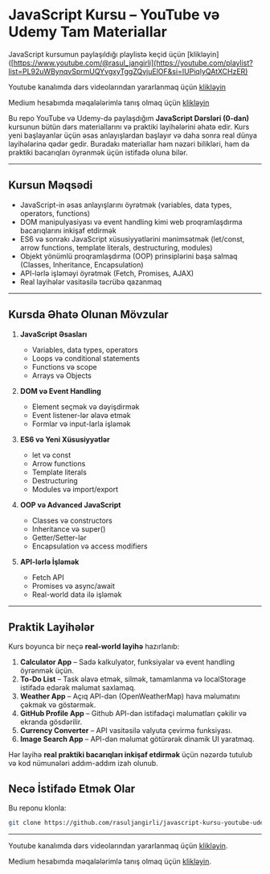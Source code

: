 # JavaScript Kursu – YouTube və Udemy Tam Materiallar

JavaScript kursumun paylaşıldığı playlistə keçid üçün [klikləyin]([https://www.youtube.com/@rasul_jangirli](https://youtube.com/playlist?list=PL92uWBynqvSprmUQYvgxyTggZQvjuElOF&si=IUPiqlyQAtXCHzER)

Youtube kanalımda dərs videolarından yararlanmaq üçün [klikləyin](https://www.youtube.com/@rasul_jangirli)

Medium hesabımda məqalələrimlə tanış olmaq üçün [klikləyin](https://medium.com/@rasuljangirli)

Bu repo YouTube və Udemy-də paylaşdığım **JavaScript Dərsləri (0-dan)** kursunun bütün dərs materiallarını və praktiki layihələrini əhatə edir. Kurs yeni başlayanlar üçün əsas anlayışlardan başlayır və daha sonra real dünya layihələrinə qədər gedir. Buradakı materiallar həm nəzəri bilikləri, həm də praktiki bacarıqları öyrənmək üçün istifadə oluna bilər.

---

## Kursun Məqsədi

- JavaScript-in əsas anlayışlarını öyrətmək (variables, data types, operators, functions)
- DOM manipulyasiyası və event handling kimi web proqramlaşdırma bacarıqlarını inkişaf etdirmək
- ES6 və sonrakı JavaScript xüsusiyyətlərini mənimsətmək (let/const, arrow functions, template literals, destructuring, modules)
- Objekt yönümlü proqramlaşdırma (OOP) prinsiplərini başa salmaq (Classes, Inheritance, Encapsulation)
- API-lərlə işləməyi öyrətmək (Fetch, Promises, AJAX)
- Real layihələr vasitəsilə təcrübə qazanmaq

---

## Kursda Əhatə Olunan Mövzular

1. **JavaScript Əsasları**
   - Variables, data types, operators
   - Loops və conditional statements
   - Functions və scope
   - Arrays və Objects

2. **DOM və Event Handling**
   - Element seçmək və dəyişdirmək
   - Event listener-lər əlavə etmək
   - Formlar və input-larla işləmək

3. **ES6 və Yeni Xüsusiyyətlər**
   - let və const
   - Arrow functions
   - Template literals
   - Destructuring
   - Modules və import/export

4. **OOP və Advanced JavaScript**
   - Classes və constructors
   - Inheritance və super()
   - Getter/Setter-lər
   - Encapsulation və access modifiers

5. **API-lərlə İşləmək**
   - Fetch API
   - Promises və async/await
   - Real-world data ilə işləmək

---

## Praktik Layihələr

Kurs boyunca bir neçə **real-world layihə** hazırlanıb:

1. **Calculator App** – Sadə kalkulyator, funksiyalar və event handling öyrənmək üçün.
2. **To-Do List** – Task əlavə etmək, silmək, tamamlanma və localStorage istifadə edərək məlumat saxlamaq.
3. **Weather App** – Açıq API-dən (OpenWeatherMap) hava məlumatını çəkmək və göstərmək.
4. **GitHub Profile App** – Github API-dən istifadəçi məlumatları çəkilir və ekranda gösdərilir.
5. **Currency Converter** – API vasitəsilə valyuta çevirmə funksiyası.
6. **Image Search App** – API-dən məlumat götürərək dinamik UI yaratmaq.

Hər layihə **real praktiki bacarıqları inkişaf etdirmək** üçün nəzərdə tutulub və kod nümunələri addım-addım izah olunub.


## Necə İstifadə Etmək Olar

Bu reponu klonla:
```bash
git clone https://github.com/rasuljangirli/javascript-kursu-youtube-udemy_tam-materiallar.git
```

---

Youtube kanalımda dərs videolarından yararlanmaq üçün [klikləyin](https://www.youtube.com/@rasul_jangirli).

Medium hesabımda məqalələrimlə tanış olmaq üçün [klikləyin](https://medium.com/@rasuljangirli).
